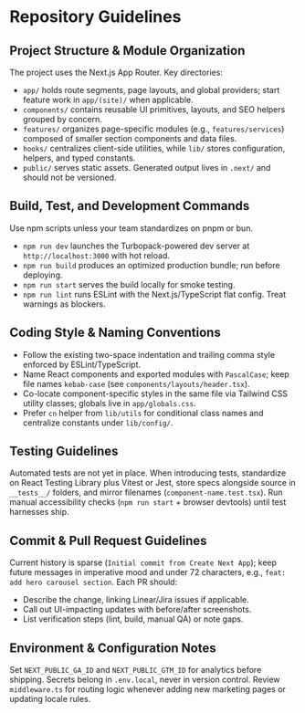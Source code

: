 # Repository Guidelines

## Project Structure & Module Organization
The project uses the Next.js App Router. Key directories:
- `app/` holds route segments, page layouts, and global providers; start feature work in `app/(site)/` when applicable.
- `components/` contains reusable UI primitives, layouts, and SEO helpers grouped by concern.
- `features/` organizes page-specific modules (e.g., `features/services`) composed of smaller section components and data files.
- `hooks/` centralizes client-side utilities, while `lib/` stores configuration, helpers, and typed constants.
- `public/` serves static assets. Generated output lives in `.next/` and should not be versioned.

## Build, Test, and Development Commands
Use npm scripts unless your team standardizes on pnpm or bun.
- `npm run dev` launches the Turbopack-powered dev server at `http://localhost:3000` with hot reload.
- `npm run build` produces an optimized production bundle; run before deploying.
- `npm run start` serves the build locally for smoke testing.
- `npm run lint` runs ESLint with the Next.js/TypeScript flat config. Treat warnings as blockers.

## Coding Style & Naming Conventions
- Follow the existing two-space indentation and trailing comma style enforced by ESLint/TypeScript.
- Name React components and exported modules with `PascalCase`; keep file names `kebab-case` (see `components/layouts/header.tsx`).
- Co-locate component-specific styles in the same file via Tailwind CSS utility classes; globals live in `app/globals.css`.
- Prefer `cn` helper from `lib/utils` for conditional class names and centralize constants under `lib/config/`.

## Testing Guidelines
Automated tests are not yet in place. When introducing tests, standardize on React Testing Library plus Vitest or Jest, store specs alongside source in `__tests__/` folders, and mirror filenames (`component-name.test.tsx`). Run manual accessibility checks (`npm run start` + browser devtools) until test harnesses ship.

## Commit & Pull Request Guidelines
Current history is sparse (`Initial commit from Create Next App`); keep future messages in imperative mood and under 72 characters, e.g., `feat: add hero carousel section`. Each PR should:
- Describe the change, linking Linear/Jira issues if applicable.
- Call out UI-impacting updates with before/after screenshots.
- List verification steps (lint, build, manual QA) or note gaps.

## Environment & Configuration Notes
Set `NEXT_PUBLIC_GA_ID` and `NEXT_PUBLIC_GTM_ID` for analytics before shipping. Secrets belong in `.env.local`, never in version control. Review `middleware.ts` for routing logic whenever adding new marketing pages or updating locale rules.

